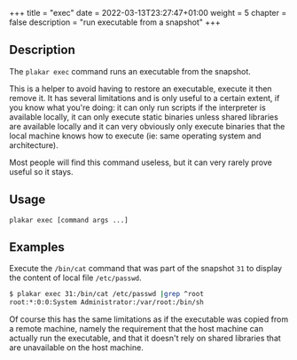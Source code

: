 +++
title = "exec"
date = 2022-03-13T23:27:47+01:00
weight = 5
chapter = false
description = "run executable from a snapshot"
+++


## Description

The `plakar exec` command runs an executable from the snapshot.

This is a helper to avoid having to restore an executable, execute it then remove it.
It has several limitations and is only useful to a certain extent,
if you know what you're doing:
it can only run scripts if the interpreter is available locally,
it can only execute static binaries unless shared libraries are available locally
and it can very obviously only execute binaries that the local machine knows how to execute (ie: same operating system and architecture).

Most people will find this command useless,
but it can very rarely prove useful so it stays.

## Usage

`plakar exec [command args ...]`

## Examples

Execute the `/bin/cat` command that was part of the snapshot `31` to display the content of local file `/etc/passwd`.

```sh
$ plakar exec 31:/bin/cat /etc/passwd |grep ^root
root:*:0:0:System Administrator:/var/root:/bin/sh
```

Of course this has the same limitations as if the executable was copied from a remote machine,
namely the requirement that the host machine can actually run the executable,
and that it doesn't rely on shared libraries that are unavailable on the host machine.